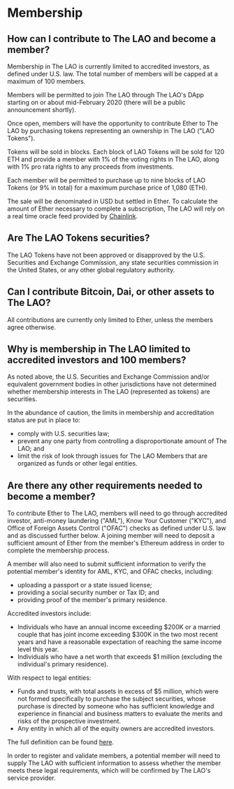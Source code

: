 # Membership

## How can I contribute to The LAO and become a member?

Membership in The LAO is currently limited to accredited investors, as defined under U.S. law. The total number of members will be capped at a maximum of 100 members.

Members will be permitted to join The LAO through The LAO's DApp starting on or about mid-February 2020 (there will be a public announcement shortly).

Once open, members will have the opportunity to contribute Ether to The LAO by purchasing tokens representing an ownership in The LAO ("LAO Tokens").

Tokens will be sold in blocks. Each block of LAO Tokens will be sold for 120 ETH and provide a member with 1% of the voting rights in The LAO, along with 1% pro rata rights to any proceeds from investments.

Each member will be permitted to purchase up to nine blocks of LAO Tokens (or 9% in total) for a maximum purchase price of 1,080 (ETH).

The sale will be denominated in USD but settled in Ether. To calculate the amount of Ether necessary to complete a subscription, The LAO will rely on a real time oracle feed provided by [Chainlink](https://chain.link/).

## Are The LAO Tokens securities?

The LAO Tokens have not been approved or disapproved by the U.S. Securities and Exchange Commission, any state securities commission in the United States, or any other global regulatory authority.

## Can I contribute Bitcoin, Dai, or other assets to The LAO?

All contributions are currently only limited to Ether, unless the members agree otherwise.

## Why is membership in The LAO limited to accredited investors and 100 members?

As noted above, the U.S. Securities and Exchange Commission and/or equivalent government bodies in other jurisdictions have not determined whether membership interests in The LAO (represented as tokens) are securities.

In the abundance of caution, the limits in membership and accreditation status are put in place to:

- comply with U.S. securities law;
- prevent any one party from controlling a disproportionate amount of The LAO; and
- limit the risk of look through issues for The LAO Members that are organized as funds or other legal entities.

## Are there any other requirements needed to become a member?

To contribute Ether to The LAO, members will need to go through accredited investor, anti-money laundering ("AML"), Know Your Customer ("KYC"), and Office of Foreign Assets Control ("OFAC") checks as defined under U.S. law and as discussed further below. A joining member will need to deposit a sufficient amount of Ether from the member's Ethereum address in order to complete the membership process.

A member will also need to submit sufficient information to verify the potential member's identity for AML, KYC, and OFAC checks, including:

- uploading a passport or a state issued license;
- providing a social security number or Tax ID; and
- providing proof of the member's primary residence.

Accredited investors include:

- Individuals who have an annual income exceeding $200K or a married couple that has joint income exceeding $300K in the two most recent years and have a reasonable expectation of reaching the same income level this year.
- Individuals who have a net worth that exceeds \$1 million (excluding the individual's primary residence).

With respect to legal entities:

- Funds and trusts, with total assets in excess of \$5 million, which were not formed specifically to purchase the subject securities, whose purchase is directed by someone who has sufficient knowledge and experience in financial and business matters to evaluate the merits and risks of the prospective investment.
- Any entity in which all of the equity owners are accredited investors.

The full definition can be found [here](https://www.sec.gov/fast-answers/answers-accredhtm.html).

In order to register and validate members, a potential member will need to supply The LAO with sufficient information to assess whether the member meets these legal requirements, which will be confirmed by The LAO's service provider.
